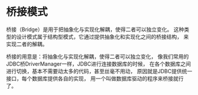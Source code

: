 # 桥接模式
桥接（Bridge）是用于把抽象化与实现化解耦，使得二者可以独立变化。
这种类型的设计模式属于结构型模式，它通过提供抽象化和实现化之间的桥接结构，
来实现二者的解耦。

桥接的用意是：将抽象化与实现化解耦，使得二者可以独立变化，
像我们常用的JDBC桥DriverManager一样，JDBC进行连接数据库的时候，
在各个数据库之间进行切换，基本不需要动太多的代码，甚至丝毫不用动，
原因就是JDBC提供统一接口，每个数据库提供各自的实现，
用一个叫做数据库驱动的程序来桥接就行了。